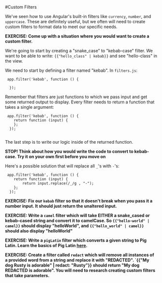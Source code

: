 #Custom Filters

We've seen how to use Angular's built-in filters like `currency`, `number`, and `uppercase`.  These are definitely useful, but we often will need to create custom filters to format data to meet our specific needs.

**EXERCISE: Come up with a situation where you would want to create a custom filter.**

We're going to start by creating a "snake_case" to "kebab-case" filter.  We want to be able to write: `{{"hello_class" | kebab}}` and see "hello-class" in the view.

We need to start by defining a filter named "kebab".  In `filters.js`:

```
 app.filter('kebab', function () {
 
  });
```

Remember that filters are just functions to which we pass input and get some returned output to display.  Every filter needs to return a function that takes a single argument:

```
 app.filter('kebab', function () {
    return function (input) {
    };
  });
 
```

The last step is to write our logic inside of the returned function.
 
**STOP! Think about how you would write the code to convert to kebab-case. Try it on your own first before you move on**

Here's a possible solution that will replace all `_`'s with `-`'s:

```
 app.filter('kebab', function () {
    return function (input) {
        return input.replace(/_/g , "-");
    };
  });
```

**EXERCISE: Fix our `kebab` filter so that it doesn't break when you pass it a number input.  It should just return the unaltered input.**

**EXERCISE: Write a `camel` filter which will take EITHER a snake_cased or kebab-cased string and convert it to camelCase. So `{{"hello-world" | camel}}` should display "helloWorld", and `{{"hello_world" | camel}}` should also display "helloWorld"**

**EXERCISE: Write a `pigLatin` filter which converts a given string to Pig Latin.  Learn the basics of Pig Latin [here](http://www.wikihow.com/Speak-Pig-Latin).**

**EXERCISE: Create a filter called `redact` which will remove all instances of a provided word from a string and replace it with "REDACTED". `{{"My dog Rusty is adorable" | redact: "Rusty"}} should return "My dog REDACTED is adorable". You will need to research creating custom filters that take parameters.**

